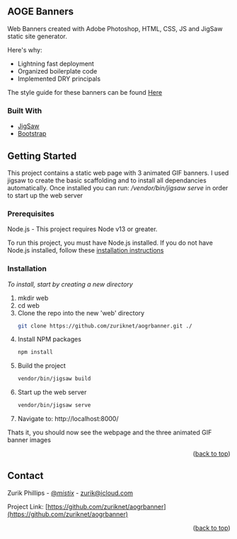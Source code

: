 <!-- ABOUT THE PROJECT -->
## AOGE Banners

Web Banners created with Adobe Photoshop, HTML, CSS, JS and JigSaw static site generator. 

Here's why:
* Lightning fast deployment
* Organized boilerplate code
* Implemented DRY principals

The style guide for these banners can be found [Here](https://www.aogr.com/uploads/media-file-pdf/2022_AOGR_Online_Banner_Ad_Brief-1.pdf)

### Built With

* [JigSaw]([https://laravel.com](https://jigsaw.tighten.com/))
* [Bootstrap](https://getbootstrap.com)

<!-- GETTING STARTED -->
## Getting Started
This project contains a static web page with 3 animated GIF banners. 
I used jigsaw to create the basic scaffolding and to install all
dependancies automatically. Once installed you can run:
_/vendor/bin/jigsaw serve_ in order to start up the web server

### Prerequisites
Node.js - This project requires Node v13 or greater. 

To run this project, you must have Node.js installed. 
If you do not have Node.js installed, 
follow these [installation instructions](https://nodejs.org/en/)

### Installation

_To install, start by creating a new directory_

1. mkdir web
2. cd web
3. Clone the repo into the new 'web' directory
   ```sh
   git clone https://github.com/zuriknet/aogrbanner.git ./
   ```
4. Install NPM packages
   ```sh
   npm install
   ```
5. Build the project
   ```sh
   vendor/bin/jigsaw build
   ```
6. Start up the web server
   ```sh
   vendor/bin/jigsaw serve
   ```
7. Navigate to: http://localhost:8000/

Thats it, you should now see the webpage and the three animated GIF banner images

<p align="right">(<a href="#top">back to top</a>)</p>

<!-- CONTACT -->
## Contact

Zurik Phillips - [@_mistix_](https://twitter.com/_mistix_) - zurik@icloud.com

Project Link: [https://github.com/zuriknet/aogrbanner](https://github.com/zuriknet/aogrbanner)

<p align="right">(<a href="#top">back to top</a>)</p>
